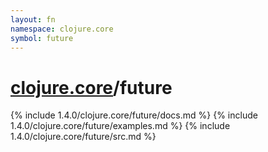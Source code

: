 ```yaml
---
layout: fn
namespace: clojure.core
symbol: future
---
```


# [clojure.core](../)/future

{% include 1.4.0/clojure.core/future/docs.md %}
{% include 1.4.0/clojure.core/future/examples.md %}
{% include 1.4.0/clojure.core/future/src.md %}

